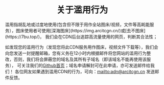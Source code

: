 <p align="center">
    <h1 align="center">关于滥用行为</h1>
</p>
滥用指胡乱地或过度地使用(包含但不限于用作全站图床/视频，文件等高耗能服务），图床使用者可使用[深海图床](https://img.arcitcgn.cn/)或[去不图床](https://7bu.top/)，
我们会在CDN后台追踪高流量使用的网页，判断其合法性；

如发现您的滥用行为（发现您将此CDN服务用作图床，视频文件下载等），我们会向您发送一封提醒邮箱，您有义务在12小时内根据邮件将您网站的滥用行为整改，否则，我们将会屏蔽您的域名及其所有子域名（即该域名不能再使用该服务），
可关注我们的[Github首页](https://github.com/afcdn)；域名申请解封可在此申请，亦可发送邮件给我们！
各位网友如果遇到滥用CDN的行为，可向：[mailto:adn@arcitcgn.cn](adn@arcitcgn.cn) 发送邮件反馈。

